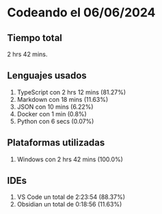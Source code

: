 # Codeando el 06/06/2024

## Tiempo total
2 hrs 42 mins.

## Lenguajes usados
1. TypeScript con 2 hrs 12 mins (81.27%)
1. Markdown con 18 mins (11.63%)
1. JSON con 10 mins (6.22%)
1. Docker con 1 min (0.8%)
1. Python con 6 secs (0.07%)

## Plataformas utilizadas
1. Windows con 2 hrs 42 mins (100.0%)

## IDEs
1. VS Code un total de 2:23:54 (88.37%)
1. Obsidian un total de 0:18:56 (11.63%)
